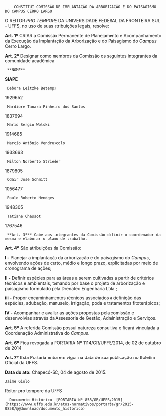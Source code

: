         CONSTITUI COMISSÃO DE IMPLANTAÇÃO DA ARBORIZAÇÃO E DO PAISAGISMO DO CAMPUS CERRO LARGO  

O REITOR *PRO TEMPORE* DA UNIVERSIDADE FEDERAL DA FRONTEIRA SUL - UFFS, no uso de suas atribuições legais, resolve:

 **Art. 1º** CRIAR a Comissão Permanente de Planejamento e Acompanhamento da Execução da Implantação da Arborização e do Paisagismo do *Campus* Cerro Largo.

 **Art. 2º** Designar como membros da Comissão os seguintes integrantes da comunidade acadêmica:

     **NOME**

   **SIAPE**

     Debora Leitzke Betemps

   1929652

     Mardiore Tanara Pinheiro dos Santos

   1837694

     Mario Sergio Wolski

   1914685

     Marcio Antônio Vendruscolo

   1933663

     Milton Norberto Strieder

   1879805

     Odair José Schmitt

   1056477

     Paulo Roberto Hendges

   1948305

     Tatiane Chassot

   1767546

     **Art. 3º** Cabe aos integrantes da Comissão definir o coordenador da mesma e elaborar o plano de trabalho.

 **Art. 4º** São atribuições da Comissão:

 **I -** Planejar a implantação da arborização e do paisagismo do *Campus*, envolvendo ações de curto, médio e longo prazo, explicitadas por meio de cronograma de ações;

 **II -** Definir espécies para as áreas a serem cultivadas a partir de critérios técnicos e ambientais, tomando por base o projeto de arborização e paisagismo formulado pela Drenatec Engenharia Ltda.;

 **III -** Propor encaminhamentos técnicos associados a definição das espécies, adubação, manuseio, irrigação, poda e tratamentos fitoterápicos;

 **IV -** Acompanhar e avaliar as ações propostas pela comissão e desenvolvias através da Assessoria de Gestão, Administração e Serviços.

 **Art. 5º** A referida Comissão possui natureza consultiva e ficará vinculada a Coordenação Administrativa do *Campus*.

 **Art. 6º** Fica revogada a PORTARIA Nº 1114/GR/UFFS/2014, de 02 de outubro de 2014

 **Art. 7º** Esta Portaria entra em vigor na data de sua publicação no Boletim Oficial da UFFS.

  

   **Data do ato:** Chapecó-SC, 04 de agosto de 2015.   
 

    Jaime Giolo   
 Reitor pro tempore da UFFS 

      Documento Histórico  [PORTARIA Nº 858/GR/UFFS/2015](https://www.uffs.edu.br/atos-normativos/portaria/gr/2015-0858/@@download/documento_historico)     
      